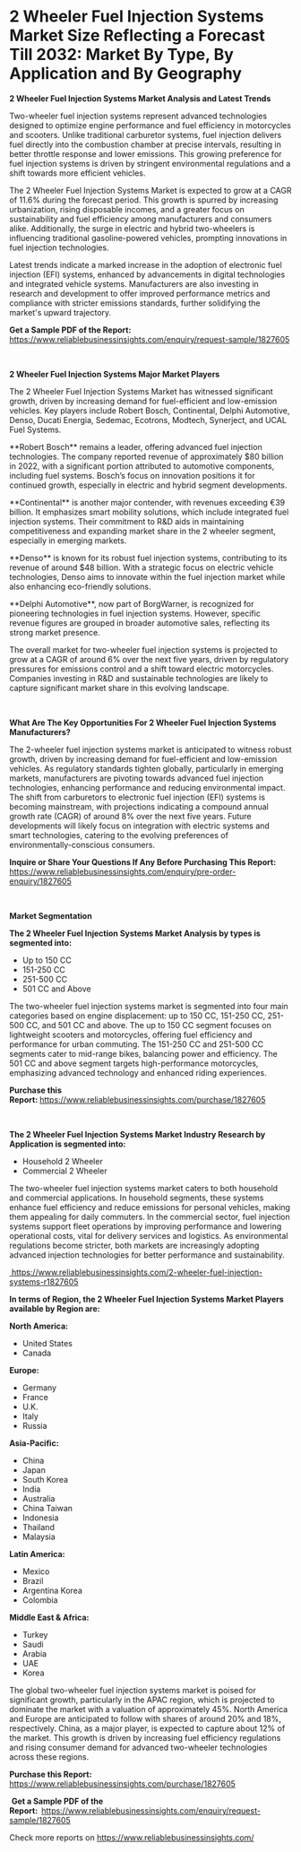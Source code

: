 <p><h1>2 Wheeler Fuel Injection Systems Market Size Reflecting a Forecast Till 2032: Market By Type, By Application and By Geography</h1></p><p><strong>2 Wheeler Fuel Injection Systems Market Analysis and Latest Trends</strong></p>
<p><p>Two-wheeler fuel injection systems represent advanced technologies designed to optimize engine performance and fuel efficiency in motorcycles and scooters. Unlike traditional carburetor systems, fuel injection delivers fuel directly into the combustion chamber at precise intervals, resulting in better throttle response and lower emissions. This growing preference for fuel injection systems is driven by stringent environmental regulations and a shift towards more efficient vehicles.</p><p>The 2 Wheeler Fuel Injection Systems Market is expected to grow at a CAGR of 11.6% during the forecast period. This growth is spurred by increasing urbanization, rising disposable incomes, and a greater focus on sustainability and fuel efficiency among manufacturers and consumers alike. Additionally, the surge in electric and hybrid two-wheelers is influencing traditional gasoline-powered vehicles, prompting innovations in fuel injection technologies. </p><p>Latest trends indicate a marked increase in the adoption of electronic fuel injection (EFI) systems, enhanced by advancements in digital technologies and integrated vehicle systems. Manufacturers are also investing in research and development to offer improved performance metrics and compliance with stricter emissions standards, further solidifying the market's upward trajectory.</p></p>
<p><strong>Get a Sample PDF of the Report:&nbsp;</strong> <a href="https://www.reliablebusinessinsights.com/enquiry/request-sample/1827605?utm_campaign=2716&utm_medium=2&utm_source=Github&utm_content=ia&utm_term=31032025&utm_id=2-wheeler-fuel-injection-systems">https://www.reliablebusinessinsights.com/enquiry/request-sample/1827605</a></p>
<p>&nbsp;</p>
<p><strong>2 Wheeler Fuel Injection Systems Major Market Players</strong></p>
<p><p>The 2 Wheeler Fuel Injection Systems Market has witnessed significant growth, driven by increasing demand for fuel-efficient and low-emission vehicles. Key players include Robert Bosch, Continental, Delphi Automotive, Denso, Ducati Energia, Sedemac, Ecotrons, Modtech, Synerject, and UCAL Fuel Systems.</p><p>**Robert Bosch** remains a leader, offering advanced fuel injection technologies. The company reported revenue of approximately $80 billion in 2022, with a significant portion attributed to automotive components, including fuel systems. Bosch’s focus on innovation positions it for continued growth, especially in electric and hybrid segment developments.</p><p>**Continental** is another major contender, with revenues exceeding €39 billion. It emphasizes smart mobility solutions, which include integrated fuel injection systems. Their commitment to R&D aids in maintaining competitiveness and expanding market share in the 2 wheeler segment, especially in emerging markets.</p><p>**Denso** is known for its robust fuel injection systems, contributing to its revenue of around $48 billion. With a strategic focus on electric vehicle technologies, Denso aims to innovate within the fuel injection market while also enhancing eco-friendly solutions.</p><p>**Delphi Automotive**, now part of BorgWarner, is recognized for pioneering technologies in fuel injection systems. However, specific revenue figures are grouped in broader automotive sales, reflecting its strong market presence.</p><p>The overall market for two-wheeler fuel injection systems is projected to grow at a CAGR of around 6% over the next five years, driven by regulatory pressures for emissions control and a shift toward electric motorcycles. Companies investing in R&D and sustainable technologies are likely to capture significant market share in this evolving landscape.</p></p>
<p>&nbsp;</p>
<p><strong>What Are The Key Opportunities For 2 Wheeler Fuel Injection Systems Manufacturers?</strong></p>
<p><p>The 2-wheeler fuel injection systems market is anticipated to witness robust growth, driven by increasing demand for fuel-efficient and low-emission vehicles. As regulatory standards tighten globally, particularly in emerging markets, manufacturers are pivoting towards advanced fuel injection technologies, enhancing performance and reducing environmental impact. The shift from carburetors to electronic fuel injection (EFI) systems is becoming mainstream, with projections indicating a compound annual growth rate (CAGR) of around 8% over the next five years. Future developments will likely focus on integration with electric systems and smart technologies, catering to the evolving preferences of environmentally-conscious consumers.</p></p>
<p><strong>Inquire or Share Your Questions If Any Before Purchasing This Report:</strong> <a href="https://www.reliablebusinessinsights.com/enquiry/pre-order-enquiry/1827605?utm_campaign=2716&utm_medium=2&utm_source=Github&utm_content=ia&utm_term=31032025&utm_id=2-wheeler-fuel-injection-systems">https://www.reliablebusinessinsights.com/enquiry/pre-order-enquiry/1827605</a></p>
<p>&nbsp;</p>
<p><strong>Market Segmentation</strong></p>
<p><strong>The 2 Wheeler Fuel Injection Systems Market Analysis by types is segmented into:</strong></p>
<p><ul><li>Up to 150 CC</li><li>151-250 CC</li><li>251-500 CC</li><li>501 CC and Above</li></ul></p>
<p><p>The two-wheeler fuel injection systems market is segmented into four main categories based on engine displacement: up to 150 CC, 151-250 CC, 251-500 CC, and 501 CC and above. The up to 150 CC segment focuses on lightweight scooters and motorcycles, offering fuel efficiency and performance for urban commuting. The 151-250 CC and 251-500 CC segments cater to mid-range bikes, balancing power and efficiency. The 501 CC and above segment targets high-performance motorcycles, emphasizing advanced technology and enhanced riding experiences.</p></p>
<p><strong>Purchase this Report:&nbsp;</strong><a href="https://www.reliablebusinessinsights.com/purchase/1827605?utm_campaign=2716&utm_medium=2&utm_source=Github&utm_content=ia&utm_term=31032025&utm_id=2-wheeler-fuel-injection-systems">https://www.reliablebusinessinsights.com/purchase/1827605</a></p>
<p>&nbsp;</p>
<p><strong>The 2 Wheeler Fuel Injection Systems Market Industry Research by Application is segmented into:</strong></p>
<p><ul><li>Household 2 Wheeler</li><li>Commercial 2 Wheeler</li></ul></p>
<p><p>The two-wheeler fuel injection systems market caters to both household and commercial applications. In household segments, these systems enhance fuel efficiency and reduce emissions for personal vehicles, making them appealing for daily commuters. In the commercial sector, fuel injection systems support fleet operations by improving performance and lowering operational costs, vital for delivery services and logistics. As environmental regulations become stricter, both markets are increasingly adopting advanced injection technologies for better performance and sustainability.</p></p>
<p><a href="https://www.reliablebusinessinsights.com/2-wheeler-fuel-injection-systems-r1827605?utm_campaign=2716&utm_medium=2&utm_source=Github&utm_content=ia&utm_term=31032025&utm_id=2-wheeler-fuel-injection-systems">&nbsp;https://www.reliablebusinessinsights.com/2-wheeler-fuel-injection-systems-r1827605</a></p>
<p><strong>In terms of Region, the 2 Wheeler Fuel Injection Systems Market Players available by Region are:</strong></p>
<p>
    <p> <strong> North America: </strong>
        <ul>
            <li>United States</li>
            <li>Canada</li>
        </ul>
        </p> 
    <p> <strong> Europe: </strong>
        <ul>
            <li>Germany</li>
            <li>France</li>
            <li>U.K.</li>
            <li>Italy</li>
            <li>Russia</li>
        </ul>
        </p> 
    <p> <strong> Asia-Pacific: </strong>
        <ul>
            <li>China</li>
            <li>Japan</li>
            <li>South Korea</li>
            <li>India</li>
            <li>Australia</li>
            <li>China Taiwan</li>
            <li>Indonesia</li>
            <li>Thailand</li>
            <li>Malaysia</li>
        </ul>
        </p> 
    <p> <strong> Latin America: </strong>
        <ul>
            <li>Mexico</li>
            <li>Brazil</li>
            <li>Argentina Korea</li>
            <li>Colombia</li>
        </ul>
        </p> 
    <p> <strong> Middle East & Africa: </strong>
        <ul>
            <li>Turkey</li>
            <li>Saudi</li>
            <li>Arabia</li>
            <li>UAE</li>
            <li>Korea</li>
        </ul>
    </p>
    </p>
<p><p>The global two-wheeler fuel injection systems market is poised for significant growth, particularly in the APAC region, which is projected to dominate the market with a valuation of approximately 45%. North America and Europe are anticipated to follow with shares of around 20% and 18%, respectively. China, as a major player, is expected to capture about 12% of the market. This growth is driven by increasing fuel efficiency regulations and rising consumer demand for advanced two-wheeler technologies across these regions.</p></p>
<p><strong>Purchase this Report: </strong><a href="https://www.reliablebusinessinsights.com/purchase/1827605?utm_campaign=2716&utm_medium=2&utm_source=Github&utm_content=ia&utm_term=31032025&utm_id=2-wheeler-fuel-injection-systems">https://www.reliablebusinessinsights.com/purchase/1827605</a></p>
<p>&nbsp;<strong>Get a Sample PDF of the Report:&nbsp;&nbsp;</strong><a href="https://www.reliablebusinessinsights.com/enquiry/request-sample/1827605?utm_campaign=2716&utm_medium=2&utm_source=Github&utm_content=ia&utm_term=31032025&utm_id=2-wheeler-fuel-injection-systems">https://www.reliablebusinessinsights.com/enquiry/request-sample/1827605</a></p>
<p><strong></strong></p>
<p>Check more reports on <a href="https://www.reliablebusinessinsights.com/?utm_campaign=2716&utm_medium=2&utm_source=Github&utm_content=ia&utm_term=31032025&utm_id=2-wheeler-fuel-injection-systems">https://www.reliablebusinessinsights.com/</a></p>